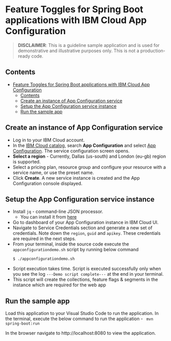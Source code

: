 # Feature Toggles for Spring Boot applications with IBM Cloud App Configuration

> **DISCLAIMER**: This is a guideline sample application and is used for demonstrative and illustrative purposes only. This is not a production-ready code.

## Contents
- [Feature Toggles for Spring Boot applications with IBM Cloud App Configuration](#feature-toggles-for-spring-boot-applications-with-ibm-cloud-app-configuration)
  - [Contents](#contents)
  - [Create an instance of App Configuration service](#create-an-instance-of-app-configuration-service)
  - [Setup the App Configuration service instance](#setup-the-app-configuration-service-instance)
  - [Run the sample app](#run-the-sample-app)


## Create an instance of App Configuration service
- Log in to your IBM Cloud account.
- In the [IBM Cloud catalog](https://cloud.ibm.com/catalog#services), search **App Configuration** and select [App Configuration](https://cloud.ibm.com/catalog/services/apprapp). The service configuration screen opens.
- **Select a region** - Currently, Dallas (us-south) and London (eu-gb) region is supported.
- Select a pricing plan, resource group and configure your resource with a service name, or use the preset name.
- Click **Create**. A new service instance is created and the App Configuration console displayed.

## Setup the App Configuration service instance
- Install `jq` - command-line JSON processor.
    - You can install it from [here](https://stedolan.github.io/jq/download/)
- Go to dashboard of your App Configuration instance in IBM Cloud UI.
- Navigate to Service Credentials section and generate a new set of credentials. Note down the `region`, `guid` and `apikey`. These credentials are required in the next steps.
- From your terminal, inside the source code execute the `appconfigurationdemo.sh` script by running below command
    ```bash
    $ ./appconfigurationdemo.sh
    ```
- Script execution takes time. Script is executed successfully only when you see the log `---Demo script complete---` at the end in your terminal.
- This script will create the collections, feature flags & segments in the instance which are required for the web app


## Run the sample app
Load this application to your Visual Studio Code to run the application. In the terminal, execute the below command to run the application - 
<code>
mvn spring-boot:run
</code>

In the browser navigate to http://localhost:8080 to view the application.